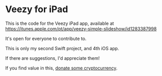 # Veezy for iPad

This is the code for the Veezy iPad app, available at https://itunes.apple.com/pt/app/veezy-simple-slideshow/id1283387998

It's open for everyone to contribute to.

This is only my second Swift project, and 4th iOS app.

If there are suggestions, I'd appreciate them!

If you find value in this, [donate some cryptocurrency](https://gist.github.com/BrunoBernardino/ff5b54c13dd96ac7f9fee6fbfd825b09).
